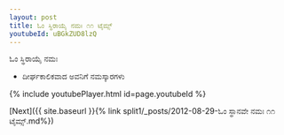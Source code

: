 ```yaml
---
layout: post
title: ಓಂ ಸ್ಥಿರಾಯೈ ನಮಃ ೧೧ ಟೈಮ್ಸ್
youtubeId: uBGkZUD8lzQ
---
```

 
 
 ಓಂ ಸ್ಥಿರಾಯೈ ನಮಃ  
 
 - ದೀರ್ಘಕಾಲಿಕವಾದ ಅವನಿಗೆ ನಮಸ್ಕಾರಗಳು 
 
  
 
  
 
 
 
 
 
 


{% include youtubePlayer.html id=page.youtubeId %}
 
[Next]({{ site.baseurl }}{% link  split1/_posts/2012-08-29-ಓಂ ಸ್ಥಾನವೇ ನಮಃ ೧೧ ಟೈಮ್ಸ್.md%})
 
